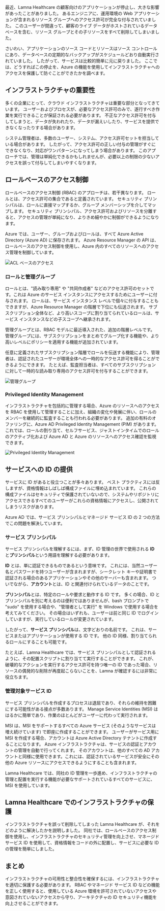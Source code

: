 最近、Lamna Healthcare の顧客向けのアプリケーションが停止し、大きな影響があったことがありました。 あるエンジニアに、運用環境の Web アプリケーションが含まれるリソース グループへのアクセス許可が完全な付与されていました。 このユーザーが間違って、顧客のライブ データがホストされているデータベースを含む、リソース グループとその子リソースをすべて削除してしまいました。 

さいわい、アプリケーションのソース コードとリソースはソース コントロールにあり、データベースの定期的なバックアップがスケジュールどおり自動実行されていました。 したがって、サービスは比較的簡単に元に戻りました。 ここでは、どうすればこの停止を、Azure の機能を使用してインフラストラクチャへのアクセスを保護して防ぐことができたかを調べます。

## <a name="criticality-of-infrastructure"></a>インフラストラクチャの重要性

多くの企業にとって、クラウド インフラストラクチャは重要な部分となってきています。 ユーザーおよびプロセスが、必要なアクセス許可のみで、遂行すべき作業を実行できることが保証される必要があります。 不正なアクセス許可を付与してしまうと、データが失われたり、データが漏えいしたり、サービスを提供できなくなったりする場合があります。 

システム管理者は、多数のユーザー、システム、アクセス許可セットを担当している場合があります。 したがって、アクセス許可の正しい付与の管理がすぐにできなくなり、対応がワンパターンになってしまう場合があります。 このアプローチでは、管理は単純化できるかもしれませんが、必要以上の制限の少ないアクセスを誤って付与してしまいやすくなります。

## <a name="role-based-access-control"></a>ロールベースのアクセス制御

ロールベースのアクセス制御 (RBAC) のアプローチは、若干異なります。 ロールとは、アクセス許可の集合であると定義されています。 セキュリティ プリンシパルは、ロールに直接マップするか、グループ メンバーシップを介してマップします。 セキュリティ プリンシパル、アクセス許可およびリソースを分離すると、アクセスの管理が単純になり、よりきめ細やかに制御ができるようになります。

Azure では、ユーザー、グループおよびロールは、すべて Azure Active Directory (Azure AD) に保存されます。 Azure Resource Manager の API は、ロールベースのアクセス制御を使用し、Azure 内のすべてのリソースへのアクセス管理を制御しています。

![ACL ベースのアクセス](../media-draft/ACL_Based_Access.png)

<!-- ![Role-based access control](../media-draft/Role_Based_Access.png)
 -->

### <a name="roles-and-management-groups"></a>ロールと管理グループ

ロールとは、"読み取り専用" や "共同作成者" などのアクセス許可のセットです。これは Azure のサービス インスタンスにアクセスするためにユーザーに付与されます。 ロールは、サービス インスタンス レベルで個々に付与することもできますが、Azure Resource Manager の階層で下位にも伝送されます。 サブスクリプション全体など、より高いスコープに割り当てられているロールは、サービス インスタンスなどの子スコープへ継承されます。 

管理グループとは、RBAC モデルに最近導入された、追加の階層レベルです。 管理グループには、サブスクリプションをまとめてグループ化する機能や、より高いレベルにポリシーを適用する機能が追加されています。

任意に定義されたサブスクリプション階層でロールを伝送する機能により、管理者は、認証されたユーザーが環境全体への一時的なアクセス許可を得ることができるようにできます。 たとえば、監査担当者は、すべてのサブスクリプションに対して一時的な読み取り専用のアクセス許可を付与することができます。

![管理グループ](../media-draft/management_groups.png)

### <a name="privileged-identity-management"></a>Privileged Identity Management

インフラストラクチャを包括的に管理する場合、Azure のリソースへのアクセスを RBAC を使用して管理することに加え、組織の変化や発展に伴い、ロールのメンバーを継続的に監査することも行われる必要があります。 追加の有料のオファリングに、Azure AD Privileged Identity Management (PIM) があります。これでは、ロールの割り当て、セルフサービス、ジャストインタイムでのロールのアクティブ化および Azure AD と Azure のリソースへのアクセス確認を監視できます。

![Privileged Identity Management](../media-draft/PIM_Dashboard.PNG)

## <a name="providing-identities-to-services"></a>サービスへの ID の提供

サービスに ID があると役立つことが多々あります。 ベスト プラクティスには反しますが、資格情報はしばしば構成ファイルに埋め込まれています。 これらの構成ファイルはセキュリティで保護されていないので、システムやリポジトリにアクセスできるすべてのユーザーがこれらの資格情報にアクセスし、公開されてしまうリスクがあります。

Azure AD では、サービス プリンシパルとマネージド サービス ID の 2 つの方法でこの問題を解決しています。

### <a name="service-principals"></a>サービス プリンシパル

サービス プリンシパルを理解するには、まず、ID 管理の世界で使用される **ID** と**プリンシパル**という用語を理解する必要があります。

**ID** とは、単に認証できるものであるという意味です。 これには、当然ユーザー名とパスワードを持つユーザーが含まれますが、シークレット キーや証明書で認証される場合のあるアプリケーションやその他のサーバーも含まれます。 ついでながら、**アカウント**とは、ID と関連付けられているデータのことです。

**プリンシパル**とは、特定のロールや要求と動作する ID です。 多くの場合、ID とプリンシパルを別に考えるのは便利ではありませんが、bash プロンプトで "sudo" を使用する場合や、"管理者として実行" を Windows で使用する場合を考えてみてください。 その場合はいずれも、ユーザーは前と同じ ID でログインしていますが、実行しているロールが変更されています。

したがって、**サービス プリンシパル**は、文字どおりの名前です。 これは、サービスまたはアプリケーションが使用する ID です。 他の ID 同様、割り当てられるロールにすることも可能です。 

たとえば、Lamna Healthcare では、サービス プリンシパルとして認証されるように、その配置スクリプトに割り当てて実行することができます。 これが、破壊的なアクションを実行するアクセス許可を持つ唯一の ID であった場合、リソースの偶発的な削除が再度起こらないことを、Lamna が確認するには非常に役立ちます。

### <a name="managed-service-identities"></a>管理対象サービス ID

サービス プリンシパルを作成するプロセスは退屈であり、それらの維持を困難にする可能性がある接点が多数あります。 Manage Service Identities (MSI) ははるかに簡単であり、作業のほとんどがユーザーに代わって実行されます。 

MSI は、MSI をサポートするすべての Azure サービス (そのようなサービスは増え続けています) で即座に作成することができます。 ユーザーがサービス用に MSI を作成する場合、アカウントは Azure Active Directory テナントに作成することになります。 Azure インフラストラクチャは、サービスの認証とアカウントの管理を自動で行ってくれます。 そのアカウントは、他のすべての AD アカウントと同様に使用できます。これには、認証されているサービスが安全にその他の Azure リソースにアクセスできるようにすることも含まれます。

Lamna Healthcare では、同社の ID 管理を一歩進め、インフラストラクチャの管理と配置を実行する機能が必要なサポートされているすべてのサービスに、MSI を使用しています。

## <a name="infrastructure-protection-at-lamna-healthcare"></a>Lamna Healthcare でのインフラストラクチャの保護

インフラストラクチャを誤って削除してしまった Lamna Healthcare が、それをどのように解決したかを説明しました。 同社では、ロールベースのアクセス制御を使用し、インフラストラクチャのセキュリティ管理を向上させ、マネージド サービス ID を使用して、資格情報をコードの外に配置し、サービスに必要な ID の管理を簡単にしました。

## <a name="summary"></a>まとめ

インフラストラクチャの可用性と整合性を確保するには、インフラストラクチャを適切に保護する必要があります。 RBAC やマネージド サービス ID などの機能を正しく使用すると、使用している Azure 環境を許可されていないアクセスや意図されていないアクセスから守り、アーキテクチャの ID セキュリティ機能を向上させることができます。